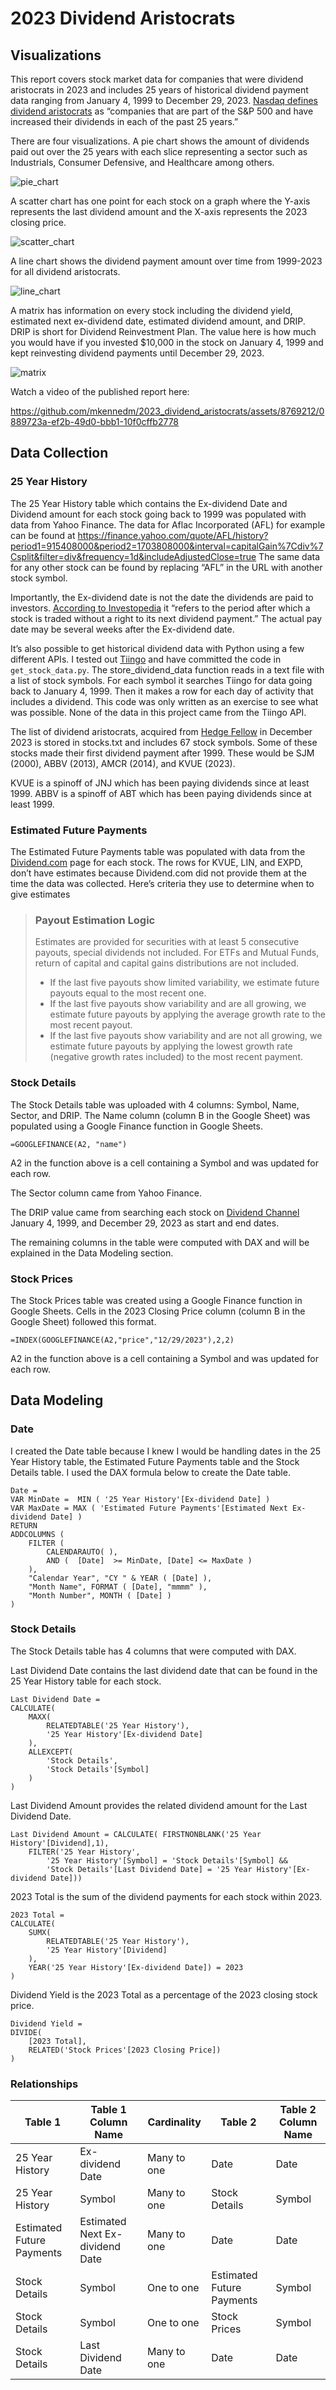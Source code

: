 # 2023 Dividend Aristocrats

## Visualizations

This report covers stock market data for companies that were dividend aristocrats in 2023 and includes 25 years of historical dividend payment data ranging from January 4, 1999 to December 29, 2023. [Nasdaq defines dividend aristocrats](https://www.nasdaq.com/stocks/investing-lists/dividend-aristocrats) as “companies that are part of the S&P 500 and have increased their dividends in each of the past 25 years.”

There are four visualizations. A pie chart shows the amount of dividends paid out over the 25 years with each slice representing a sector such as Industrials, Consumer Defensive, and Healthcare among others.

![pie_chart](https://github.com/mkennedm/2023_dividend_aristocrats/assets/8769212/c071c283-6b60-4a35-9979-b87ca9b937e1)

A scatter chart has one point for each stock on a graph where the Y-axis represents the last dividend amount and the X-axis represents the 2023 closing price.

![scatter_chart](https://github.com/mkennedm/2023_dividend_aristocrats/assets/8769212/40da3299-d28d-470f-84e0-6a5dac0ed45c)

A line chart shows the dividend payment amount over time from 1999-2023 for all dividend aristocrats.

![line_chart](https://github.com/mkennedm/2023_dividend_aristocrats/assets/8769212/dd462778-8e17-4fe0-8959-ad971bb926e1)

A matrix has information on every stock including the dividend yield, estimated next ex-dividend date, estimated dividend amount, and DRIP. DRIP is short for Dividend Reinvestment Plan. The value here is how much you would have if you invested $10,000 in the stock on January 4, 1999 and kept reinvesting dividend payments until December 29, 2023.

![matrix](https://github.com/mkennedm/2023_dividend_aristocrats/assets/8769212/4b4a80c6-c68e-4752-a832-f0aa16d70973)

Watch a video of the published report here:


https://github.com/mkennedm/2023_dividend_aristocrats/assets/8769212/0889723a-ef2b-49d0-bbb1-10f0cffb2778



## Data Collection
### 25 Year History
The 25 Year History table which contains the Ex-dividend Date and Dividend amount for each stock going back to 1999 was populated with data from Yahoo Finance. The data for Aflac Incorporated (AFL) for example can be found at https://finance.yahoo.com/quote/AFL/history?period1=915408000&period2=1703808000&interval=capitalGain%7Cdiv%7Csplit&filter=div&frequency=1d&includeAdjustedClose=true The same data for any other stock can be found by replacing “AFL” in the URL with another stock symbol.

Importantly, the Ex-dividend date is not the date the dividends are paid to investors.  [According to Investopedia](https://www.investopedia.com/terms/e/ex-dividend.asp) it “refers to the period after which a stock is traded without a right to its next dividend payment.” The actual pay date may be several weeks after the Ex-dividend date.

It’s also possible to get historical dividend data with Python using a few different APIs. I tested out [Tiingo](https://www.tiingo.com/) and have committed the code in `get_stock_data.py`. The store_dividend_data function reads in a text file with a list of stock symbols. For each symbol it searches Tiingo for data going back to January 4, 1999. Then it makes a row for each day of activity that includes a dividend. This code was only written as an exercise to see what was possible. None of the data in this project came from the Tiingo API.

The list of dividend aristocrats, acquired from [Hedge Fellow](https://hedgefollow.com/dividend-aristocrats.php) in December 2023 is stored in stocks.txt and includes 67 stock symbols. Some of these stocks made their first dividend payment after 1999. These would be SJM (2000), ABBV (2013), AMCR (2014), and KVUE (2023).

KVUE is a spinoff of JNJ which has been paying dividends since at least 1999. ABBV is a spinoff of ABT which has been paying dividends since at least 1999.
### Estimated Future Payments
The Estimated Future Payments table was populated with data from the [Dividend.com](https://www.dividend.com/) page for each stock. The rows for KVUE, LIN, and EXPD, don’t have estimates because Dividend.com did not provide them at the time the data was collected. Here’s criteria they use to determine when to give estimates

> ### Payout Estimation Logic
> Estimates are provided for securities with at least 5 consecutive payouts, special dividends not included. For ETFs and Mutual Funds, return of capital and capital gains distributions are not included.
> * If the last five payouts show limited variability, we estimate future payouts equal to the most recent one.
> * If the last five payouts show variability and are all growing, we estimate future payouts by applying the average growth rate to the most recent payout.
> * If the last five payouts show variability and are not all growing, we estimate future payouts by applying the lowest growth rate (negative growth rates included) to the most recent payment.

### Stock Details
The Stock Details table was uploaded with 4 columns: Symbol, Name, Sector, and DRIP. The Name column  (column B in the Google Sheet) was populated using a Google Finance function in Google Sheets.

`=GOOGLEFINANCE(A2, "name")`

A2 in the function above is a cell containing a Symbol and was updated for each row.

The Sector column came from Yahoo Finance.

The DRIP value came from searching each stock on [Dividend Channel](https://www.dividendchannel.com/drip-returns-calculator/) January 4, 1999, and December 29, 2023 as start and end dates.

The remaining columns in the table were computed with DAX and will be explained in the Data Modeling section.
### Stock Prices
The Stock Prices table was created using a Google Finance function in Google Sheets. Cells in the 2023 Closing Price column (column B in the Google Sheet) followed this format.

`=INDEX(GOOGLEFINANCE(A2,"price","12/29/2023"),2,2)`

A2 in the function above is a cell containing a Symbol and was updated for each row.

## Data Modeling
### Date
I created the Date table because I knew I would be handling dates in the 25 Year History table,  the Estimated Future Payments table and the Stock Details table. I used the DAX formula below to create the Date table.

```
Date =
VAR MinDate =  MIN ( '25 Year History'[Ex-dividend Date] )
VAR MaxDate = MAX ( 'Estimated Future Payments'[Estimated Next Ex-dividend Date] )
RETURN
ADDCOLUMNS (
    FILTER (
        CALENDARAUTO( ),
        AND (  [Date]  >= MinDate, [Date] <= MaxDate )
    ),
    "Calendar Year", "CY " & YEAR ( [Date] ),
    "Month Name", FORMAT ( [Date], "mmmm" ),
    "Month Number", MONTH ( [Date] )
)
```

### Stock Details
The Stock Details table has 4 columns that were computed with DAX.

Last Dividend Date contains the last dividend date that can be found in the 25 Year History table for each stock.

```
Last Dividend Date =
CALCULATE(
    MAXX(
        RELATEDTABLE('25 Year History'),
        '25 Year History'[Ex-dividend Date]
    ),
    ALLEXCEPT(
        'Stock Details',
        'Stock Details'[Symbol]
    )
)
```

Last Dividend Amount provides the related dividend amount for the Last Dividend Date.

```
Last Dividend Amount = CALCULATE( FIRSTNONBLANK('25 Year History'[Dividend],1),
    FILTER('25 Year History',
        '25 Year History'[Symbol] = 'Stock Details'[Symbol] &&
        'Stock Details'[Last Dividend Date] = '25 Year History'[Ex-dividend Date]))
```


2023 Total is the sum of the dividend payments for each stock within 2023.


```
2023 Total =
CALCULATE(
    SUMX(
        RELATEDTABLE('25 Year History'),
        '25 Year History'[Dividend]
    ),
    YEAR('25 Year History'[Ex-dividend Date]) = 2023
)
```


Dividend Yield is the 2023 Total as a percentage of the 2023 closing stock price.


```
Dividend Yield =
DIVIDE(
    [2023 Total],
    RELATED('Stock Prices'[2023 Closing Price])
)
```
### Relationships

| Table 1               	| Table 1 Column Name         	| Cardinality | Table 2               	| Table 2 Column Name |
|---------------------------|---------------------------------|-------------|---------------------------|---------------------|
| 25 Year History       	| Ex-dividend Date            	| Many to one | Date                  	| Date            	|
| 25 Year History       	| Symbol                      	| Many to one | Stock Details         	| Symbol          	|
| Estimated Future Payments | Estimated Next Ex-dividend Date | Many to one | Date                  	| Date            	|
| Stock Details         	| Symbol                      	| One to one  | Estimated Future Payments | Symbol          	|
| Stock Details         	| Symbol                      	| One to one  | Stock Prices          	| Symbol          	|
| Stock Details         	| Last Dividend Date          	| Many to one | Date                  	| Date            	|
